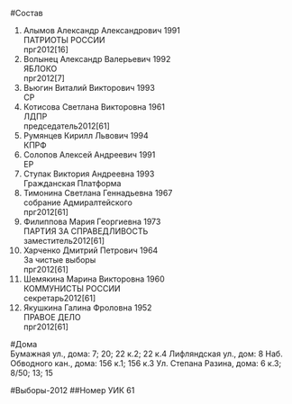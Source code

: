 #Состав
1. Алымов Александр Александрович 1991   
    ПАТРИОТЫ РОССИИ  
    прг2012[16]  
2. Волынец Александр Валерьевич 1992   
    ЯБЛОКО  
    прг2012[7]  
3. Вьюгин Виталий Викторович 1993   
    СР
4. Котисова Светлана Викторовна 1961   
    ЛДПР  
    председатель2012[61]  
5. Румянцев Кирилл Львович 1994   
    КПРФ
6. Солопов Алексей Андреевич 1991   
    ЕР
7. Ступак Виктория Андреевна 1993   
    Гражданская Платформа
8. Тимонина Светлана Геннадьевна 1967   
    собрание Адмиралтейского  
    прг2012[61]  
9. Филиппова Мария Георгиевна 1973   
    ПАРТИЯ ЗА СПРАВЕДЛИВОСТЬ  
    заместитель2012[61]  
10. Харченко Дмитрий Петрович 1964   
    За чистые выборы  
    прг2012[61]  
11. Шемякина Марина Викторовна 1960   
    КОММУНИСТЫ РОССИИ  
    секретарь2012[61]  
12. Якушкина Галина Фроловна 1952   
    ПРАВОЕ ДЕЛО  
    прг2012[61]  

#Дома  
Бумажная ул., дома: 7; 20; 22 к.2; 22 к.4 Лифляндская ул., дом: 8 Наб. Обводного кан., дома: 156 к.1; 156 к.3 Ул. Степана Разина, дома: 6 к.3; 8/50; 13; 15

#Выборы-2012
##Номер УИК
61
